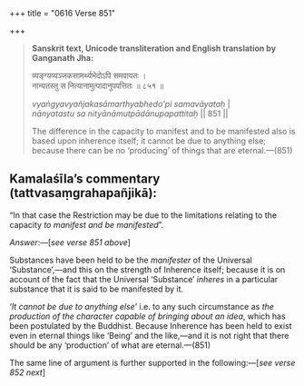 +++
title = "0616 Verse 851"

+++
> **Sanskrit text, Unicode transliteration and English translation by Ganganath Jha:** 
>
> व्यङ्ग्यव्यञ्जकसामर्थ्यभेदोऽपि समवायतः ।  
> नान्यतस्तु स नित्यानामुत्पादानुपपत्तितः ॥ ८५१ ॥ 
>
> *vyaṅgyavyañjakasāmarthyabhedo'pi samavāyataḥ* \|  
> *nānyatastu sa nityānāmutpādānupapattitaḥ* \|\| 851 \|\| 
>
> The difference in the capacity to manifest and to be manifested also is based upon inherence itself; it cannot be due to anything else; because there can be no ‘producing’ of things that are eternal.—(851)



## Kamalaśīla’s commentary (tattvasaṃgrahapañjikā):

“In that case the Restriction may be due to the limitations relating to the capacity *to manifest and be manifested*”.

*Answer*:—[*see verse 851 above*]

Substances have been held to be the *manifester* of the Universal ‘Substance’,—and this on the strength of Inherence itself; because it is on account of the fact that the Universal ‘Substance’ *inheres* in a particular substance that it is said to be manifested by it.

‘*It cannot be due to anything else*’ i.e. to any such circumstance as *the production of the character capable of bringing about an idea*, which has been postulated by the Buddhist. Because Inherence has been held to exist even in eternal things like ‘Being’ and the like,—and it is not right that there should be any ‘production’ of what are eternal.—(851)

The same line of argument is further supported in the following:—[*see verse 852 next*]


